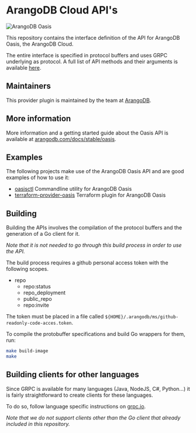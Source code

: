 # ArangoDB Cloud API's

![ArangoDB Oasis](https://cloud.arangodb.com/assets/logos/arangodb-oasis-logo-whitebg-right.png)

This repository contains the interface definition of the API for ArangoDB Oasis, the ArangoDB Cloud.

The entire interface is specified in protocol buffers and uses GRPC underlying as protocol.
A full list of API methods and their arguments is available
[here](https://arangodb-managed.github.io/apis/).

## Maintainers

This provider plugin is maintained by the team at [ArangoDB](https://www.arangodb.com/).

## More information

More information and a getting started guide about the Oasis API is available at [arangodb.com/docs/stable/oasis](https://www.arangodb.com/docs/stable/oasis/).

## Examples

The following projects make use of the ArangoDB Oasis API and are good examples of how to use it:

* [oasisctl](https://github.com/arangodb-managed/oasisctl) Commandline utility for ArangoDB Oasis
* [terraform-provider-oasis](https://github.com/arangodb-managed/terraform-provider-oasis) Terraform plugin for ArangoDB Oasis

## Building

Building the APIs involves the compilation of the protocol buffers and the generation of a Go client for it.

*Note that it is not needed to go through this build process in order to use the API.*

The build process requires a github personal access token with the following scopes.

* repo
    * repo:status
    * repo_deployment
    * public_repo
    * repo:invite

The token must be placed in a file called `${HOME}/.arangodb/ms/github-readonly-code-acces.token`.

To compile the protobuffer specifications and build
Go wrappers for them, run:

```bash
make build-image
make
```

## Building clients for other languages

Since GRPC is available for many languages (Java, NodeJS, C#, Python...) it is fairly straightforward to create clients for these languages.

To do so, follow language specific instructions on [grpc.io](https://grpc.io/docs/reference/).

*Note that we do not support clients other than the Go client that already included in this repository.*
